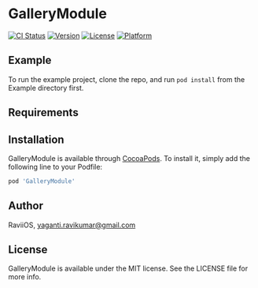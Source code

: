 # GalleryModule

[![CI Status](https://img.shields.io/travis/RaviiOS/GalleryModule.svg?style=flat)](https://travis-ci.org/RaviiOS/GalleryModule)
[![Version](https://img.shields.io/cocoapods/v/GalleryModule.svg?style=flat)](https://cocoapods.org/pods/GalleryModule)
[![License](https://img.shields.io/cocoapods/l/GalleryModule.svg?style=flat)](https://cocoapods.org/pods/GalleryModule)
[![Platform](https://img.shields.io/cocoapods/p/GalleryModule.svg?style=flat)](https://cocoapods.org/pods/GalleryModule)

## Example

To run the example project, clone the repo, and run `pod install` from the Example directory first.

## Requirements

## Installation

GalleryModule is available through [CocoaPods](https://cocoapods.org). To install
it, simply add the following line to your Podfile:

```ruby
pod 'GalleryModule'
```

## Author

RaviiOS, yaganti.ravikumar@gmail.com

## License

GalleryModule is available under the MIT license. See the LICENSE file for more info.
